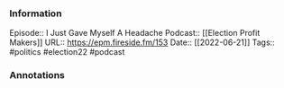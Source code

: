 ### Information

Episode:: I Just Gave Myself A Headache
Podcast:: [[Election Profit Makers]]
URL:: https://epm.fireside.fm/153
Date:: [[2022-06-21]]
Tags:: #politics #election22 
#podcast


### Annotations

